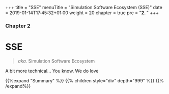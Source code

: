 +++
title = "SSE"
menuTitle = "Simulation Software Ecosystem (SSE)"
date = 2019-01-14T17:45:32+01:00
weight = 20
chapter = true
pre = "<b>2. </b>"
+++

### Chapter 2

# SSE

> *aka.* Simulation Software Ecosystem

A bit more technical... You know. We do love <i class='fas fa-laptop-code'></i>

{{%expand "Summary" %}} {{% children style="div" depth="999" %}} {{% /expand%}}
